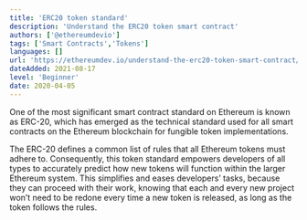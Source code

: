 ```yaml
---
title: 'ERC20 token standard'
description: 'Understand the ERC20 token smart contract'
authors: ['@ethereumdevio']
tags: ['Smart Contracts','Tokens']
languages: []
url: 'https://ethereumdev.io/understand-the-erc20-token-smart-contract/'
dateAdded: 2021-08-17
level: 'Beginner'
date: 2020-04-05
---
```


One of the most significant smart contract standard on Ethereum is known as ERC-20, which has emerged as the technical standard used for all smart contracts on the Ethereum blockchain for fungible token implementations.

The ERC-20 defines a common list of rules that all Ethereum tokens must adhere to. Consequently, this token standard empowers developers of all types to accurately predict how new tokens will function within the larger Ethereum system. This simplifies and eases developers’ tasks, because they can proceed with their work, knowing that each and every new project won’t need to be redone every time a new token is released, as long as the token follows the rules.